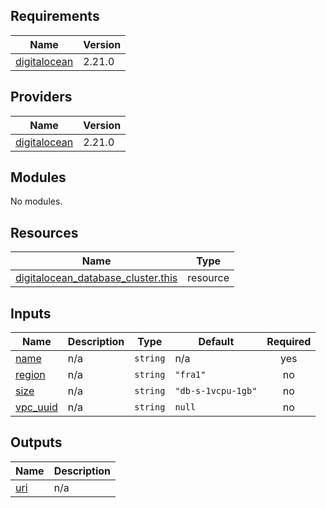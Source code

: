 ## Requirements

| Name | Version |
|------|---------|
| <a name="requirement_digitalocean"></a> [digitalocean](#requirement\_digitalocean) | 2.21.0 |

## Providers

| Name | Version |
|------|---------|
| <a name="provider_digitalocean"></a> [digitalocean](#provider\_digitalocean) | 2.21.0 |

## Modules

No modules.

## Resources

| Name | Type |
|------|------|
| [digitalocean_database_cluster.this](https://registry.terraform.io/providers/digitalocean/digitalocean/2.21.0/docs/resources/database_cluster) | resource |

## Inputs

| Name | Description | Type | Default | Required |
|------|-------------|------|---------|:--------:|
| <a name="input_name"></a> [name](#input\_name) | n/a | `string` | n/a | yes |
| <a name="input_region"></a> [region](#input\_region) | n/a | `string` | `"fra1"` | no |
| <a name="input_size"></a> [size](#input\_size) | n/a | `string` | `"db-s-1vcpu-1gb"` | no |
| <a name="input_vpc_uuid"></a> [vpc\_uuid](#input\_vpc\_uuid) | n/a | `string` | `null` | no |

## Outputs

| Name | Description |
|------|-------------|
| <a name="output_uri"></a> [uri](#output\_uri) | n/a |
